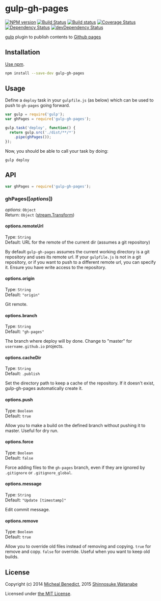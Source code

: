 # gulp-gh-pages

[![NPM version](http://img.shields.io/npm/v/gulp-gh-pages.svg)](https://www.npmjs.com/package/gulp-gh-pages)
[![Build Status](https://travis-ci.org/shinnn/gulp-gh-pages.svg?branch=master)](https://travis-ci.org/shinnn/gulp-gh-pages)
[![Build status](https://ci.appveyor.com/api/projects/status/iskj8sml9luhkm21?svg=true)](https://ci.appveyor.com/project/ShinnosukeWatanabe/gulp-gh-pages)
[![Coverage Status](https://img.shields.io/coveralls/shinnn/gulp-gh-pages.svg)](https://coveralls.io/r/shinnn/gulp-gh-pages)
[![Dependency Status](https://img.shields.io/david/shinnn/gulp-gh-pages.svg?label=deps)](https://david-dm.org/shinnn/gulp-gh-pages)
[![devDependency Status](https://img.shields.io/david/dev/shinnn/gulp-gh-pages.svg?label=devDeps)](https://david-dm.org/shinnn/gulp-gh-pages#info=devDependencies)

[gulp](http://gulpjs.com/) plugin to publish contents to [Github pages](https://pages.github.com/)

## Installation

[Use npm](https://docs.npmjs.com/cli/install).

```sh
npm install --save-dev gulp-gh-pages
```

## Usage

Define a `deploy` task in your `gulpfile.js` (as below) which can be used to push to `gh-pages` going forward.

```javascript
var gulp = require('gulp');
var ghPages = require('gulp-gh-pages');

gulp.task('deploy', function() {
  return gulp.src('./dist/**/*')
    .pipe(ghPages());
});
```

Now, you should be able to call your task by doing:

```she
gulp deploy
```

## API

```javascript
var ghPages = require('gulp-gh-pages');
```

### ghPages([*options*])

*options*: `Object`  
Return: `Object` ([stream.Transform](https://nodejs.org/api/stream.html#stream_class_stream_transform_1))

#### options.remoteUrl

Type: `String`  
Default: URL for the remote of the current dir (assumes a git repository)

By default `gulp-gh-pages` assumes the current working directory is a git repository and uses its remote url. If your `gulpfile.js` is not in a git repository, or if you want to push to a different remote url, you can specify it. Ensure you have write access to the repository.

#### options.origin

Type: `String`  
Default: `"origin"`

Git remote.

#### options.branch

Type: `String`  
Default: `"gh-pages"`

The branch where deploy will by done. Change to "master" for `username.github.io` projects.

#### options.cacheDir

Type: `String`  
Default: `.publish`

Set the directory path to keep a cache of the repository. If it doesn't exist, gulp-gh-pages automatically create it.

#### options.push

Type: `Boolean`  
Default: `true`

Allow you to make a build on the defined branch without pushing it to master. Useful for dry  run.

#### options.force

Type: `Boolean`  
Default: `false`

Force adding files to the `gh-pages` branch, even if they are ignored by `.gitignore` or `.gitignore_global`.

#### options.message

Type: `String`  
Default: `"Update [timestamp]"`

Edit commit message.

#### options.remove

Type: `Boolean`  
Default: `true`

Allow you to override old files instead of removing and copying.
`true` for remove and copy. `false` for override.
Useful when you want to keep old builds.

## License

Copyright (c) 2014 [Micheal Benedict](https://github.com/rowoot), 2015 [Shinnosuke Watanabe](https://github.com/shinnn)

Licensed under [the MIT License](./LICENSE).
